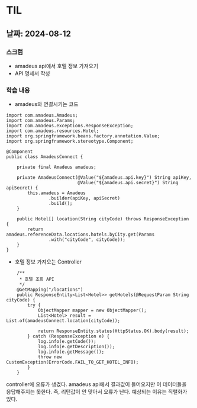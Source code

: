 # TIL
## 날짜: 2024-08-12

### 스크럼
* amadeus api에서 호텔 정보 가져오기
* API 명세서 작성

### 학습 내용
* amadeus와 연결시키는 코드
```
import com.amadeus.Amadeus;
import com.amadeus.Params;
import com.amadeus.exceptions.ResponseException;
import com.amadeus.resources.Hotel;
import org.springframework.beans.factory.annotation.Value;
import org.springframework.stereotype.Component;

@Component
public class AmadeusConnect {

    private final Amadeus amadeus;

    private AmadeusConnect(@Value("${amadeus.api.key}") String apiKey,
                           @Value("${amadeus.api.secret}") String apiSecret) {
        this.amadeus = Amadeus
                .builder(apiKey, apiSecret)
                .build();
    }

    public Hotel[] location(String cityCode) throws ResponseException {
        return amadeus.referenceData.locations.hotels.byCity.get(Params
                .with("cityCode", cityCode));
    }
}

```

* 호텔 정보 가져오는 Controller
```
    /**
     * 호텔 조회 API
     */
    @GetMapping("/locations")
    public ResponseEntity<List<Hotel>> getHotels(@RequestParam String cityCode) {
        try {
            ObjectMapper mapper = new ObjectMapper();
            List<Hotel> result = List.of(amadeusConnect.location(cityCode));

            return ResponseEntity.status(HttpStatus.OK).body(result);
        } catch (ResponseException e) {
            log.info(e.getCode());
            log.info(e.getDescription());
            log.info(e.getMessage());
            throw new CustomException(ErrorCode.FAIL_TO_GET_HOTEL_INFO);
        }
    }
```

controller에 오류가 생겼다. amadeus api에서 결과값이 들어오지만 이 데이터들을 응답해주지는 못한다. 즉, 리턴값이 안 맞아서 오류가 난다. 예상되는 이유는 직렬화가 있다.